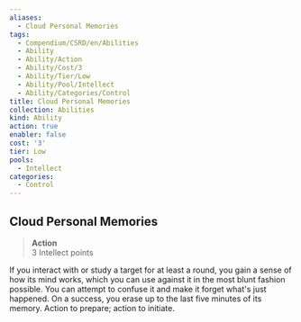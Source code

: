 ```yaml
---
aliases:
  - Cloud Personal Memories
tags:
  - Compendium/CSRD/en/Abilities
  - Ability
  - Ability/Action
  - Ability/Cost/3
  - Ability/Tier/Low
  - Ability/Pool/Intellect
  - Ability/Categories/Control
title: Cloud Personal Memories
collection: Abilities
kind: Ability
action: true
enabler: false
cost: '3'
tier: Low
pools:
  - Intellect
categories:
  - Control
---
```

## Cloud Personal Memories  
>**Action**  
>3 Intellect points
  
If you interact with or study a target for at least a round, you gain a sense of how its mind works, which you can use against it in the most blunt fashion possible. You can attempt to confuse it and make it forget what's just happened. On a success, you erase up to the last five minutes of its memory. Action to prepare; action to initiate.